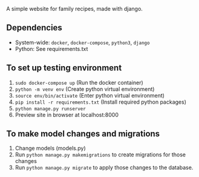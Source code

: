 A simple website for family recipes, made with django.

## Dependencies
- System-wide: ```docker```, ```docker-compose```, ```python3```, ```django```
- Python: See requirements.txt

## To set up testing environment
1. ```sudo docker-compose up``` (Run the docker container)
1. ```python -m venv env``` (Create python virtual environment)
2. ```source env/bin/activate``` (Enter python virtual environment)
3. ```pip install -r requirements.txt``` (Install required python packages)
4. ```python manage.py runserver```
5. Preview site in browser at localhost:8000

## To make model changes and migrations
1. Change models (models.py)
2. Run ```python manage.py makemigrations``` to create migrations for those changes
3. Run ```python manage.py migrate``` to apply those changes to the database.
